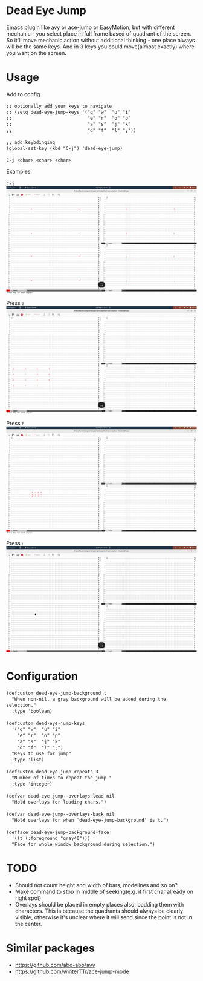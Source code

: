 # Dead Eye Jump

Emacs plugin like avy or ace-jump or EasyMotion, but with different mechanic - you select place in full frame based of quadrant of the screen.
So it'll move mechanic action without additional thinking - one place always will be the same keys.
And in 3 keys you could move(almost exactly) where you want on the screen.

# Usage

Add to config
```eslisp
;; optionally add your keys to navigate
;; (setq dead-eye-jump-keys '("q" "w"  "u" "i"
;;                            "e" "r"  "o" "p"
;;                            "a" "s"  "j" "k"
;;                            "d" "f"  "l" ";"))

;; add keybdinging
(global-set-key (kbd "C-j") 'dead-eye-jump)
```

`C-j <char> <char> <char>`

Examples:

`C-j`
![1](./assets/1.png)

Press `a`
![2](./assets/2.png)

Press `h`
![3](./assets/3.png)

Press `u`
![4](./assets/4.png)

# Configuration

```eslisp
(defcustom dead-eye-jump-background t
  "When non-nil, a gray background will be added during the selection."
  :type 'boolean)

(defcustom dead-eye-jump-keys
  '("q" "w"  "u" "i"
    "e" "r"  "o" "p"
    "a" "s"  "j" "k"
    "d" "f"  "l" ";")
  "Keys to use for jump"
  :type 'list)

(defcustom dead-eye-jump-repeats 3
  "Number of times to repeat the jump."
  :type 'integer)

(defvar dead-eye-jump--overlays-lead nil
  "Hold overlays for leading chars.")

(defvar dead-eye-jump--overlays-back nil
  "Hold overlays for when `dead-eye-jump-background' is t.")

(defface dead-eye-jump-background-face
  '((t (:foreground "gray40")))
  "Face for whole window background during selection.")
```

# TODO

* Should not count height and width of bars, modelines and so on?
* Make command to stop in middle of seeking(e.g. if first char already on right spot)
* Overlays should be placed in empty places also, padding them with characters. This is because the quadrants should always be clearly visible, otherwise it's unclear where it will send since the point is not in the center.

# Similar packages

* https://github.com/abo-abo/avy
* https://github.com/winterTTr/ace-jump-mode

